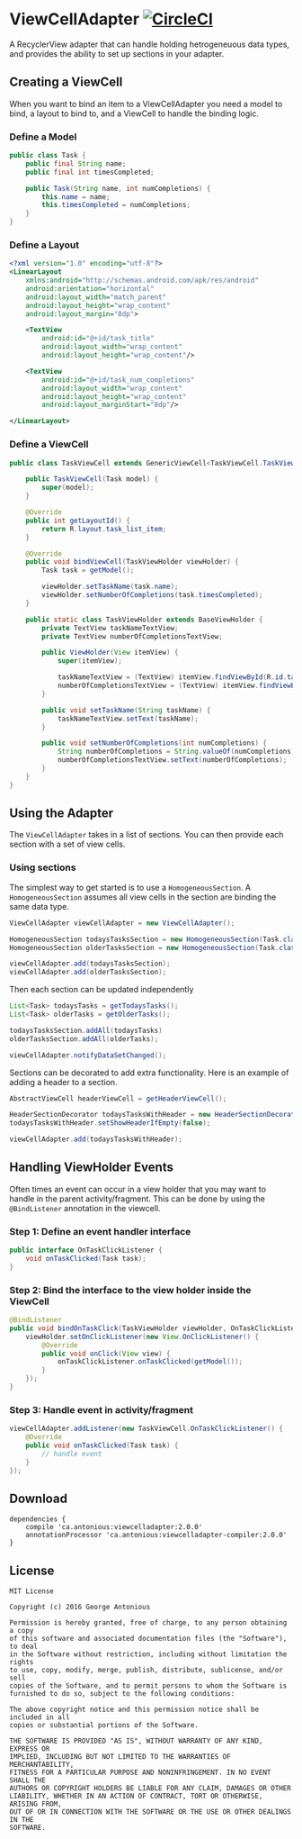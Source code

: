 # ViewCellAdapter [![CircleCI](https://circleci.com/gh/gantonious/ViewCellAdapter.svg?style=svg)](https://circleci.com/gh/gantonious/ViewCellAdapter)

A RecyclerView adapter that can handle holding hetrogeneuous data types, and provides the ability to set up sections in your adapter.

## Creating a ViewCell

When you want to bind an item to a ViewCellAdapter you need a model to bind, a layout to bind to, and a ViewCell to handle the binding logic.

### Define a Model

```java
public class Task {
    public final String name;
    public final int timesCompleted;

    public Task(String name, int numCompletions) {
        this.name = name;
        this.timesCompleted = numCompletions;
    }
}
```

### Define a Layout 

```xml
<?xml version="1.0" encoding="utf-8"?>
<LinearLayout 
    xmlns:android="http://schemas.android.com/apk/res/android"
    android:orientation="horizontal"
    android:layout_width="match_parent"
    android:layout_height="wrap_content"
    android:layout_margin="8dp">

    <TextView
        android:id="@+id/task_title"
        android:layout_width="wrap_content"
        android:layout_height="wrap_content"/>

    <TextView
        android:id="@+id/task_num_completions"
        android:layout_width="wrap_content"
        android:layout_height="wrap_content"
        android:layout_marginStart="8dp"/>

</LinearLayout>
```

### Define a ViewCell

```java
public class TaskViewCell extends GenericViewCell<TaskViewCell.TaskViewHolder, Task> {

    public TaskViewCell(Task model) {
        super(model);
    }

    @Override
    public int getLayoutId() {
        return R.layout.task_list_item;
    }

    @Override
    public void bindViewCell(TaskViewHolder viewHolder) {
        Task task = getModel();

        viewHolder.setTaskName(task.name);
        viewHolder.setNumberOfCompletions(task.timesCompleted);
    }

    public static class TaskViewHolder extends BaseViewHolder {
        private TextView taskNameTextView;
        private TextView numberOfCompletionsTextView;

        public ViewHolder(View itemView) {
            super(itemView);

            taskNameTextView = (TextView) itemView.findViewById(R.id.task_title);
            numberOfCompletionsTextView = (TextView) itemView.findViewById(R.id.task_num_completions);
        }

        public void setTaskName(String taskName) {
            taskNameTextView.setText(taskName);
        }

        public void setNumberOfCompletions(int numCompletions) {
            String numberOfCompletions = String.valueOf(numCompletions);
            numberOfCompletionsTextView.setText(numberOfCompletions);
        }
    }
}
```

## Using the Adapter

The `ViewCellAdapter` takes in a list of sections. You can then provide each section with a set of view cells.

### Using sections

The simplest way to get started is to use a `HomogeneousSection`. A `HomogeneousSection` assumes all view cells in the section are binding the same data type.

```java
ViewCellAdapter viewCellAdapter = new ViewCellAdapter();

HomogeneousSection todaysTasksSection = new HomogeneousSection(Task.class, TaskViewCell.class);
HomogeneousSection olderTasksSection = new HomogeneousSection(Task.class, TaskViewCell.class);

viewCellAdapter.add(todaysTasksSection);
viewCellAdapter.add(olderTasksSection);
```

Then each section can be updated independently

```java
List<Task> todaysTasks = getTodaysTasks();
List<Task> olderTasks = getOlderTasks();

todaysTasksSection.addAll(todaysTasks)
olderTasksSection.addAll(olderTasks);

viewCellAdapter.notifyDataSetChanged();
```

Sections can be decorated to add extra functionality. Here is an example of adding a header to a section.

```java
AbstractViewCell headerViewCell = getHeaderViewCell();

HeaderSectionDecorator todaysTasksWithHeader = new HeaderSectionDecorator(todaysTasksSection, headerViewCell);
todaysTasksWithHeader.setShowHeaderIfEmpty(false);

viewCellAdapter.add(todaysTasksWithHeader);
```


## Handling ViewHolder Events

Often times an event can occur in a view holder that you may want to handle in the parent activity/fragment. This can be done by using the `@BindListener` annotation in the viewcell.

### Step 1: Define an event handler interface

```java
public interface OnTaskClickListener {
    void onTaskClicked(Task task);
}
```

### Step 2: Bind the interface to the view holder inside the ViewCell

```java
@BindListener
public void bindOnTaskClick(TaskViewHolder viewHolder, OnTaskClickListener onTaskClickListener) {
    viewHolder.setOnClickListener(new View.OnClickListener() {
        @Override
        public void onClick(View view) {
            onTaskClickListener.onTaskClicked(getModel());
        }
    });  
}
```

### Step 3: Handle event in activity/fragment

```java
viewCellAdapter.addListener(new TaskViewCell.OnTaskClickListener() {
    @Override
    public void onTaskClicked(Task task) {
        // handle event
    }
});
```

## Download

```
dependencies {
    compile 'ca.antonious:viewcelladapter:2.0.0'
    annotationProcessor 'ca.antonious:viewcelladapter-compiler:2.0.0'
}
```

## License

```
MIT License

Copyright (c) 2016 George Antonious

Permission is hereby granted, free of charge, to any person obtaining a copy
of this software and associated documentation files (the "Software"), to deal
in the Software without restriction, including without limitation the rights
to use, copy, modify, merge, publish, distribute, sublicense, and/or sell
copies of the Software, and to permit persons to whom the Software is
furnished to do so, subject to the following conditions:

The above copyright notice and this permission notice shall be included in all
copies or substantial portions of the Software.

THE SOFTWARE IS PROVIDED "AS IS", WITHOUT WARRANTY OF ANY KIND, EXPRESS OR
IMPLIED, INCLUDING BUT NOT LIMITED TO THE WARRANTIES OF MERCHANTABILITY,
FITNESS FOR A PARTICULAR PURPOSE AND NONINFRINGEMENT. IN NO EVENT SHALL THE
AUTHORS OR COPYRIGHT HOLDERS BE LIABLE FOR ANY CLAIM, DAMAGES OR OTHER
LIABILITY, WHETHER IN AN ACTION OF CONTRACT, TORT OR OTHERWISE, ARISING FROM,
OUT OF OR IN CONNECTION WITH THE SOFTWARE OR THE USE OR OTHER DEALINGS IN THE
SOFTWARE.
```